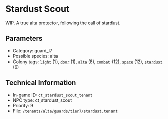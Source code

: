 # Stardust Scout

WIP. A true alta protector, following the call of stardust.

## Parameters

- Category: guard_l7
- Possible species: alta
- Colony tags: [`light`](https://ceterai.github.io/MyEnternia/Wiki/Tags/Light) (1), [`door`](https://ceterai.github.io/MyEnternia/Wiki/Tags/Door) (1), [`alta`](https://ceterai.github.io/MyEnternia/Wiki/Tags/Alta) (8), [`combat`](https://ceterai.github.io/MyEnternia/Wiki/Tags/Combat) (12), [`space`](https://ceterai.github.io/MyEnternia/Wiki/Tags/Space) (12), [`stardust`](https://ceterai.github.io/MyEnternia/Wiki/Tags/Stardust) (6)

## Technical Information

- In-game ID: `ct_stardust_scout_tenant`
- NPC type: ct_stardust_scout
- Priority: 9
- File: [`/tenants/alta/guards/tier7/stardust.tenant`](https://github.com/Ceterai/Enternia/blob/main/tenants/alta/guards/tier7/stardust.tenant)
